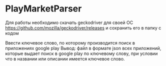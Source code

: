 # PlayMarketParser

Для работы необходимо скачать geckodriver для своей ОС https://github.com/mozilla/geckodriver/releases и сохранить его в папку с кодом

Ввести ключевое слово, по которому производится поиск в приложениях google play
Вывод: файл в формате json всех приложений, которые выдает поиск в google play по ключевому слову, при условии что в названии или описании имеется ключевое слово. 
